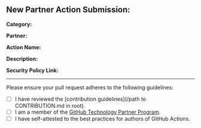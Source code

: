 ## New Partner Action Submission:

**Category:** 
<!-- For example: Android, Java, Python -->

**Partner:** 
<!-- Partner name -->

**Action Name:** 
<!-- Action name -->

**Description:** 
<!-- A brief description of the action -->

**Security Policy Link:**
<!-- Direct link to the action's security policy -->

---

Please ensure your pull request adheres to the following guidelines:

- [ ] I have reviewed the [contribution guidelines](/path to CONTRIBUTION.md in root).
- [ ] I am a member of the [GitHub Technology Partner Program](https://partner.github.com/technology-partners).
- [ ] I have self-attested to the best practices for authors of GitHub Actions.
